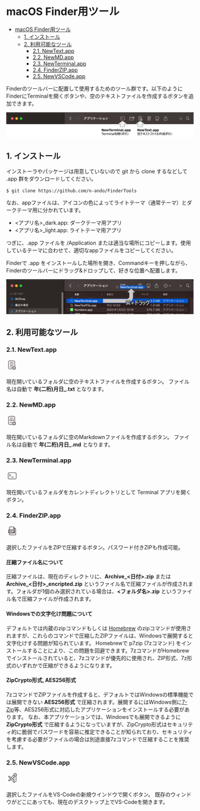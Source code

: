# macOS Finder用ツール

<!-- TOC -->

- [macOS Finder用ツール](#macos-finder%E7%94%A8%E3%83%84%E3%83%BC%E3%83%AB)
    - [1. インストール](#1-%E3%82%A4%E3%83%B3%E3%82%B9%E3%83%88%E3%83%BC%E3%83%AB)
    - [2. 利用可能なツール](#2-%E5%88%A9%E7%94%A8%E5%8F%AF%E8%83%BD%E3%81%AA%E3%83%84%E3%83%BC%E3%83%AB)
        - [2.1. NewText.app](#21-newtextapp)
        - [2.2. NewMD.app](#22-newmdapp)
        - [2.3. NewTerminal.app](#23-newterminalapp)
        - [2.4. FinderZIP.app](#24-finderzipapp)
        - [2.5. NewVSCode.app](#25-newvscodeapp)

<!-- /TOC -->

Finderのツールバーに配置して使用するためのツール群です。以下のようにFinderにTerminalを開くボタンや、空のテキストファイルを作成するボタンを追加できます。

<img src="https://github.com/n-ando/FinderTools/blob/main/figs/findertool_example.png" width=800>

## 1. インストール

インストーラやパッケージは用意していないので git から clone するなどして .app 群をダウンロードしてください。

```shell
$ git clone https://github.com/n-ando/FinderTools
```

なお、appファイルは、アイコンの色によってライトテーマ（通常テーマ）とダークテーマ用に分かれています。
- <アプリ名>_dark.app: ダークテーマ用アプリ
- <アプリ名>_light.app: ライトテーマ用アプリ

つぎに、.app ファイルを /Application または適当な場所にコピーします。使用しているテーマに合わせて、適切なappファイルをコピーしてください。

Finderで .app をインストールした場所を開き、Commandキーを押しながら、Finderのツールバーにドラッグ&ドロップして、好きな位置へ配置します。

<img src="https://github.com/n-ando/FinderTools/blob/main/figs/command_drug.png" width=800>


## 2. 利用可能なツール

### 2.1. NewText.app
<img src="https://github.com/n-ando/FinderTools/blob/main/NewText/icons/icon_512x512@2x_light.png" width=32>

現在開いているフォルダに空のテキストファイルを作成するボタン。
ファイル名は自動で **年(二桁)月日_.txt** となります。

### 2.2. NewMD.app
<img src="https://github.com/n-ando/FinderTools/blob/main/NewMD/icons/icon_512x512@2x_light.png" width=32>

現在開いているフォルダに空のMarkdownファイルを作成するボタン。
ファイル名は自動で **年(二桁)月日_.md** となります。

### 2.3. NewTerminal.app
<img src="https://github.com/n-ando/FinderTools/blob/main/NewTerminal/icons/icon_512x512@2x_light.png" width=32>

現在開いているフォルダをカレントディレクトリとして Terminal アプリを開くボタン。

### 2.4. FinderZIP.app
<img src="https://github.com/n-ando/FinderTools/blob/main/FinderZIP/icons/icon_512x512@2x_light.png" width=32>

選択したファイルをZIPで圧縮するボタン。パスワード付きZIPも作成可能。

#### 圧縮ファイル名について
圧縮ファイルは、現在のディレクトリに、**Archive_<日付>.zip** または **Archive_<日付>_encripted.zip** というファイル名で圧縮ファイルが作成されます。フォルダが1個のみ選択されている場合は、**<フォルダ名>.zip** というファイル名で圧縮ファイルが作成されます。

#### Windowsでの文字化け問題について
デフォルトでは内蔵のzipコマンドもしくは <a href="https://brew.sh/ja/">Homebrew</a> のzipコマンドが使用されますが、これらのコマンドで圧縮したZIPファイルは、Windowsで展開すると文字化けする問題が知られています。
Homebrewで p7zip (7zコマンド) をインストールすることにより、この問題を回避できます。7zコマンドがHomebrewでインストールされていると、7zコマンドが優先的に使用され、ZIP形式、7z形式のいずれかで圧縮ができるようになります。

#### ZipCrypto形式, AES256形式
7zコマンドでZIPファイルを作成すると、デフォルトではWindowsの標準機能では展開できない **AES256形式** で圧縮されます。展開するにはWindows側に<a href="https://7-zip.opensource.jp/">7-Zip</a>等、AES256形式に対応したアプリケーションをインストールする必要があります。
なお、本アプリケーションでは、Windowsでも展開できるように **ZipCrypto形式** で圧縮するようになっていますが、ZipCrypto形式はセキュリティ的に脆弱でパスワードを容易に推定できることが知られており、セキュリティを考慮する必要がファイルの場合は別途直接7zコマンドで圧縮することを推奨します。

### 2.5. NewVSCode.app
<img src="https://github.com/n-ando/FinderTools/blob/main/NewVSCode/icons/icon_512x512@2x_light.png" width=32>

選択したファイルをVS-Codeの新規ウインドウで開くボタン。
既存のウィンドウがどこにあっても、現在のデスクトップ上でVS-Codeを開きます。

